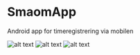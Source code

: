# SmaomApp
Android app for timeregistrering via mobilen


![alt text](http://innovativdesign.no/bilder/1.jpg)
![alt text](http://innovativdesign.no/bilder/2.jpg)
![alt text](http://innovativdesign.no/bilder/3.jpg)
